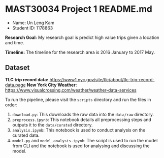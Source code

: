 # MAST30034 Project 1 README.md
- Name: Un Leng Kam
- Student ID: 1178863

**Research Goal:** My research goal is predict high value trips given a location and time.

**Timeline:** The timeline for the research area is 2016 January to 2017 May.

## Dataset
**TLC trip record data:**  https://www1.nyc.gov/site/tlc/about/tlc-trip-record-data.page
**New York City Weather:** https://www.visualcrossing.com/weather/weather-data-services

To run the pipeline, please visit the `scripts` directory and run the files in order:
1. `download.py`: This downloads the raw data into the `data/raw` directory.
2. `preprocess.ipynb`: This notebook details all preprocessing steps and outputs it to the `data/curated` directory.
3. `analysis.ipynb`: This notebook is used to conduct analysis on the curated data.
4. `model.py` and `model_analysis.ipynb`: The script is used to run the model from CLI and the notebook is used for analysing and discussing the model.
